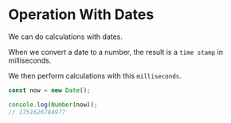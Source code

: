 # Operation With Dates

We can do calculations with dates.

When we convert a date to a number, the result is a `time stamp` in milliseconds.

We then perform calculations with this `milliseconds`.

```js
const now = new Date();

console.log(Number(now));
// 1751626784977
```

